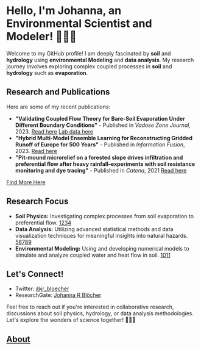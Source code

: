 # Hello, I'm Johanna, an Environmental Scientist and Modeler! 👩‍🔬🌱

Welcome to my GitHub profile! I am deeply fascinated by **soil** and **hydrology** using **environmental Modeling** and **data analysis**. My research journey involves exploring complex coupled processes in **soil** and **hydrology** such as **evaporation**. 

## Research and Publications

Here are some of my recent publications:

- **"Validating Coupled Flow Theory for Bare-Soil Evaporation Under Different Boundary Conditions"** - Published in *Vadose Zone Journal*, 2023. [Read here](https://doi.org/10.1002/vzj2.20277) [Lab data here](https://doi.org/10.24355/dbbs.084-202308301744-0.) 
- **"Hybrid Multi-Model Ensemble Learning for Reconstructing Gridded Runoff of Europe for 500 Years"** - Published in *Information Fusion*, 2023. [Read here](https://doi.org/10.1016/j.inffus.2023.101807)
- **"Pit-mound microrelief on a forested slope drives infiltration and preferential flow after heavy rainfall–experiments with soil resistance monitoring and dye tracing"** - Published in *Catena*, 2021 [Read here](https://doi.org/10.1016/j.catena.2023.107231)

[Find More Here](https://orcid.org/0000-0002-8796-2151)

## Research Focus

- **Soil Physics:** Investigating complex processes from soil evaporation to preferential flow. [1](10.1002/vzj2.20277)[2](10.1016/j.catena.2023.107231)[3](10.1029/2020WR028513)[4](10.1016/j.advwatres.2019.103394)
- **Data Analysis:** Utilizing advanced statistical methods and data visualization techniques for meaningful insights into natural hazards. [5](10.5194/nhess-22-3501-2022)[6](https://doi.org/10.1016/j.jhydrol.2021.127002)[7](10.1016/j.scitotenv.2022.156304)[8](10.1016/j.scitotenv.2021.151805)[9](10.1016/j.geoderma.2021.114945)
- **Environmental Modeling:** Using and developing numerical models to simulate and analyze coupled water and heat flow in soil. [10](10.1016/j.advengsoft.2022.103278)[11](10.1016/j.jhydrol.2018.12.045)

## Let's Connect!

- Twitter: [@jr_bloecher](https://twitter.com/jr_bloecher)
- ResearchGate: [Johanna R Blöcher](https://www.researchgate.net/profile/Johanna-Bloecher)

Feel free to reach out if you're interested in collaborative research, discussions about soil physics, hydrology, or data analysis methodologies. Let's explore the wonders of science together! 🌱🔬💧

## [About](https://jorub.github.io/stuff/about)

